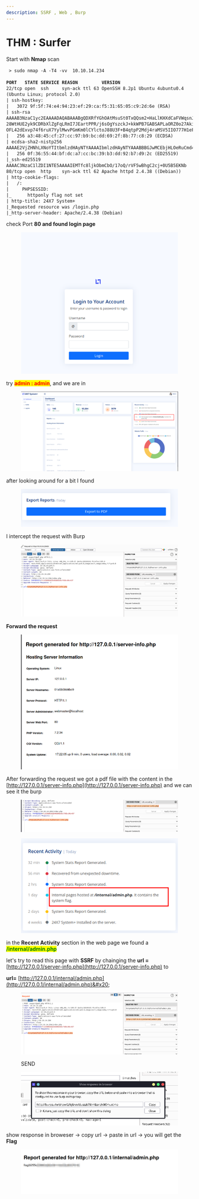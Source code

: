 ```yaml
---
description: SSRF , Web , Burp
---
```


# THM : Surfer

Start with **Nmap** scan

<pre class="language-bash"><code class="lang-bash"> > sudo nmap -A -T4 -vv  10.10.14.234 
<strong>
</strong><strong>PORT   STATE SERVICE REASON         VERSION                                                                                                                                                 
</strong>22/tcp open  ssh     syn-ack ttl 63 OpenSSH 8.2p1 Ubuntu 4ubuntu0.4 (Ubuntu Linux; protocol 2.0)                                                                                            
| ssh-hostkey:                                                                                                                                                                              
|   3072 9f:5f:74:e4:94:23:ef:29:ca:f5:31:65:05:c9:2d:6e (RSA)                                                                                                                              
| ssh-rsa AAAAB3NzaC1yc2EAAAADAQABAAABgQDXRfYGhOAtMsuSt0TxQQsm2+HaLlKHXdCaFVWqsnJxynE0Hhyvasp9ix2hLzYI4eWMWlGU9p/Oq17pKtbmN/IFD05FvXPE81soXLpWH30L761xrL/qiIGWD0j2hQnTHn4aULF6D3TgARQCy4MOI6
28WtHUE2yk9CDRbXlZgFqLRmI7JEartPPR/j6sOgYszckJ+kkWPB7GABSAPLaORZ0o27Akib8Gc67TvifyKNatPfVgKqucc2IHCyEQxkQjRkTroRB8e2G9tPZ0VyU8ObnZPSIk+8F90GPqqiy5gXxWhr+iQwu9RQv0l4YL8cOzd/GUaSwbAK90aKwAa9
OFL42dExvp74f6ruX7YylMwvPGmKm0lCYlctoJ88U3F+B4qtpP2Mdj4raMSV5IIO777H1eFtVDVcaYaNvOcbduxqVqBFLjc7/HzxB+dTxVPE5FlgGXlhn1Zv2zE+zAeNDkmVU4SiJ/VUU1Xh7QrhIMxCHSzHsE+z/b2quJaFEHpxXDDVE=          
|   256 a3:48:45:cf:27:cc:97:b9:bc:dd:69:2f:8b:77:c8:29 (ECDSA)                                                                                                                             
| ecdsa-sha2-nistp256 AAAAE2VjZHNhLXNoYTItbmlzdHAyNTYAAAAIbmlzdHAyNTYAAABBBGJwMCEbjHLOeRuCmd4fHRowc8c2hw8LQYp5xi1XQ0hz8NuJvSm9myEoA1CptS5Iek7r//tsVgjaNRD2cVpbjPQ=                          
|   256 0f:36:55:44:bf:dc:a7:cc:bc:39:b3:dd:92:b7:d9:2c (ED25519)                                                                                                                           
|_ssh-ed25519 AAAAC3NzaC1lZDI1NTE5AAAAIEMTfc8ljkObmCbO/17oQ/rVF5wBhgC2cj+0U5B5EKNb                                                                                                          
80/tcp open  http    syn-ack ttl 62 Apache httpd 2.4.38 ((Debian))                                                                                                                          
| http-cookie-flags:                                                                                                                                                                        
|   /:                                                                                                                                                                                      
|     PHPSESSID:                                                                                                                                                                            
|_      httponly flag not set                                                                                                                                                               
| http-title: 24X7 System+                                                                                                                                                                  
|_Requested resource was /login.php                                                                                                                                                         
|_http-server-header: Apache/2.4.38 (Debian)                                                                                                   </code></pre>

check Port **80 and found login page**&#x20;

<figure><img src="../../.gitbook/assets/image (5).png" alt=""><figcaption></figcaption></figure>

try <mark style="color:red;">**admin : admin**</mark>, and we are in&#x20;

<figure><img src="../../.gitbook/assets/image (12).png" alt=""><figcaption></figcaption></figure>

after looking around for a bit I found&#x20;

<figure><img src="../../.gitbook/assets/image (13).png" alt=""><figcaption></figcaption></figure>

I intercept the request with Burp&#x20;

<figure><img src="../../.gitbook/assets/image (6).png" alt=""><figcaption></figcaption></figure>

**Forward the request**&#x20;

<figure><img src="../../.gitbook/assets/image (9).png" alt=""><figcaption></figcaption></figure>

&#x20;After forwarding the request we got a pdf file with the content in the [http://127.0.0.1/server-info.php](http://127.0.0.1/server-info.php) and we can see it the burp&#x20;

<figure><img src="../../.gitbook/assets/image (3).png" alt=""><figcaption></figcaption></figure>

<figure><img src="../../.gitbook/assets/image (1) (1).png" alt=""><figcaption></figcaption></figure>

in the **Recent Activity** section in the web page we found a <mark style="color:green;">**/internal/admin.php**</mark>  &#x20;

let's try to read this page with **SSRF** by chainging the **url =** [http://127.0.0.1/server-info.php](http://127.0.0.1/server-info.php) to &#x20;

**url=** [http://127.0.0.1/internal/admin.php](http://127.0.0.1/internal/admin.php)&#x20;

<figure><img src="../../.gitbook/assets/image (6) (1).png" alt=""><figcaption><p>SEND </p></figcaption></figure>

<figure><img src="../../.gitbook/assets/image (10).png" alt=""><figcaption></figcaption></figure>

show response in broweser -> copy url -> paste in url -> you will get the **Flag**&#x20;

<figure><img src="../../.gitbook/assets/image (7).png" alt=""><figcaption></figcaption></figure>
